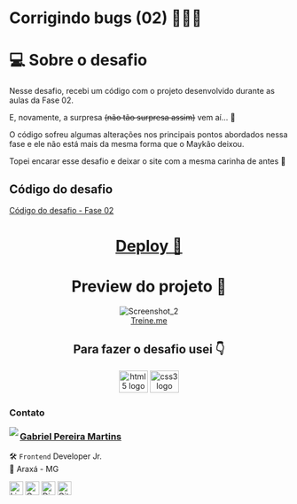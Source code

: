 # Corrigindo bugs (02) **👨🏽‍💻**

# 💻 Sobre o desafio

Nesse desafio, recebi um código com o projeto desenvolvido durante as aulas da Fase 02.

E, novamente, a surpresa ~~(não tão surpresa assim)~~ vem aí... **👀**

O código sofreu algumas alterações nos principais pontos abordados nessa fase e ele não está mais da mesma forma que o Maykão deixou.

Topei encarar esse desafio e deixar o site com a mesma carinha de antes **💜**

## Código do desafio

[Código do desafio - Fase 02]()

<div align="center">
  
<a href="https://rocketseat-explorer-challenge02.vercel.app/" target="_blank" > <h1> Deploy **🚀** </h1></a>

# Preview do projeto 🤩

![Screenshot_2](https://user-images.githubusercontent.com/101990719/175836894-b5219976-d0cb-4203-b27c-0ed51d5eadbe.png)
<br/>
<a href="https://rocketseat-explorer-challenge02.vercel.app/" target="_blank">Treine.me</a>

</div>
<h2 align="center">Para fazer o desafio usei 👇</h2>

<div align="center">

  <img src="https://cdn.jsdelivr.net/gh/devicons/devicon/icons/html5/html5-original.svg" height="40" width="52" alt="html5 logo"  />
  <img src="https://cdn.jsdelivr.net/gh/devicons/devicon/icons/css3/css3-original.svg" height="40" width="52" alt="css3 logo"  />
 
</div>

### Contato

<img align="left" src="https://www.github.com/gabriellsux.png?size=150">

### [**Gabriel Pereira Martins**](https://github.com/gabriellsux)

🛠 `Frontend` Developer Jr. <br>
📍 Araxá - MG

<a href="https://www.linkedin.com/in/gabriel-martins-a72506186/" target="_blank"><img src="https://img.shields.io/badge/LinkedIn-0077B5?style=flat&logo=linkedin&logoColor=white" alt="LinkedIn Badge" height="25"></a>&nbsp;<a href="mailto:gabrielpereiramartins49@gmail.com" target="_blank"><img src="https://img.shields.io/badge/Gmail-D14836?style=flat&logo=gmail&logoColor=white" alt="Gmail Badge" height="25"></a>&nbsp;<a href="#"><img src="https://img.shields.io/badge/Discord-%237289DA.svg?logo=discord&logoColor=white" title="Gabriel_Martins#5232" alt="Discord Badge" height="25"></a>&nbsp;<a href="https://www.github.com/gabriellsux" target="_blank"><img src="https://img.shields.io/badge/GitHub-100000?style=flat&logo=github&logoColor=white" alt="GitHub Badge" height="25"></a>&nbsp;

<br clear="left"/>